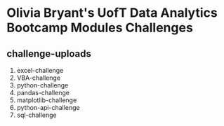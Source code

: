 # Olivia Bryant's UofT Data Analytics Bootcamp Modules Challenges

## challenge-uploads
1. excel-challenge
2. VBA-challenge
3. python-challenge
4. pandas-challenge
5. matplotlib-challenge
6. python-api-challenge
7. sql-challenge